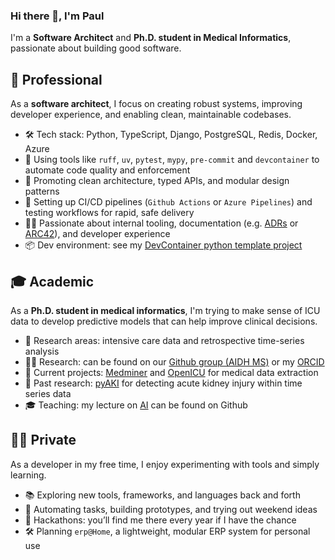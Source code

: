 ### Hi there 👋, I'm Paul

I'm a **Software Architect** and **Ph.D. student in Medical Informatics**, passionate about building good software. 


## 💼 Professional

As a **software architect**, I focus on creating robust systems, improving developer experience, and enabling clean, maintainable codebases.

- 🛠️ Tech stack: Python, TypeScript, Django, PostgreSQL, Redis, Docker, Azure
- 🧰 Using tools like `ruff`, `uv`, `pytest`, `mypy`, `pre-commit` and `devcontainer` to automate code quality and enforcement
- 🔄 Promoting clean architecture, typed APIs, and modular design patterns 
- 🚀 Setting up CI/CD pipelines (`Github Actions` or `Azure Pipelines`) and testing workflows for rapid, safe delivery  
- 🧑‍💻 Passionate about internal tooling, documentation (e.g. [ADRs](https://adr.github.io/) or [ARC42](https://docs.arc42.org/home/)), and developer experience
- 📦 Dev environment: see my [DevContainer python template project](https://github.com/Paul-B98/python-project-template)

## 🎓 Academic

As a **Ph.D. student in medical informatics**, I'm trying to make sense of ICU data to develop predictive models that can help improve clinical decisions.

- 🔬 Research areas: intensive care data and retrospective time-series analysis
- 🧑‍🔬 Research: can be found on our [Github group (AIDH MS)](https://github.com/aidh-ms) or my [ORCID](https://orcid.org/0009-0002-8163-0989)
- 🚧 Current projects: [Medminer](https://github.com/aidh-ms/MedMiner) and [OpenICU](https://github.com/aidh-ms/OpenICU) for medical data extraction
- 🧠 Past research: [pyAKI](https://github.com/aidh-ms/pyAKI) for detecting acute kidney injury within time series data
- 🎓 Teaching: my lecture on [AI](https://github.com/Paul-B98/wpf-ki) can be found on Github

## 🧑‍💻 Private

As a developer in my free time, I enjoy experimenting with tools and simply learning.

- 📚 Exploring new tools, frameworks, and languages back and forth
- 🧪 Automating tasks, building prototypes, and trying out weekend ideas  
- 🏁 Hackathons: you’ll find me there every year if I have the chance 
- 🛠 Planning `erp@Home`, a lightweight, modular ERP system for personal use  
